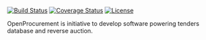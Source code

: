 [![Build Status](https://travis-ci.org/ProzorroUKR/openprocurement.tender.core.svg?branch=master)](https://travis-ci.org/ProzorroUKR/openprocurement.tender.core)
[![Coverage Status](https://coveralls.io/repos/github/ProzorroUKR/openprocurement.tender.core/badge.svg?branch=master)](https://coveralls.io/github/ProzorroUKR/openprocurement.tender.core?branch=master)
[![License](https://img.shields.io/badge/License-Apache%202.0-blue.svg)](https://opensource.org/licenses/Apache-2.0)

OpenProcurement is initiative to develop software powering tenders database and reverse auction.
